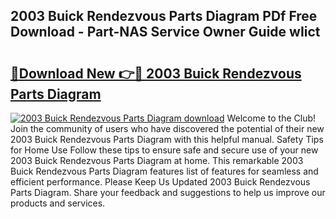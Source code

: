 ## 2003 Buick Rendezvous Parts Diagram PDf Free Download - Part-NAS Service Owner Guide wIict

# <h2><a href="http://dfiyxd.blite.top/?on=2003+Buick+Rendezvous+Parts+Diagram">🔗Download New 👉🔴 2003 Buick Rendezvous Parts Diagram</a></h2>

[![2003 Buick Rendezvous Parts Diagram download](https://i.imgur.com/lujVjoI.png)](http://dfiyxd.blite.top/?on=2003+Buick+Rendezvous+Parts+Diagram)
Welcome to the Club! Join the community of users who have discovered the potential of their new 2003 Buick Rendezvous Parts Diagram with this helpful manual. Safety Tips for Home Use Follow these tips to ensure safe and secure use of your new 2003 Buick Rendezvous Parts Diagram at home. This remarkable 2003 Buick Rendezvous Parts Diagram features list of features for seamless and efficient performance. Please Keep Us Updated 2003 Buick Rendezvous Parts Diagram. Share your feedback and suggestions to help us improve our products and services.
